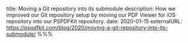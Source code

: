 title: Moving a Git repository into its submodule
description: How we improved our Git repository setup by moving our PDF Viewer for iOS repository into our PSPDFKit repository.
date: 2020-01-15
externalURL: https://pspdfkit.com/blog/2020/moving-a-git-repository-into-its-submodule/
%%%
